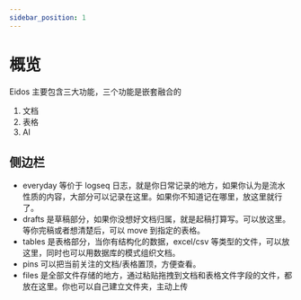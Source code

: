 ```yaml
---
sidebar_position: 1
---
```


# 概览

Eidos 主要包含三大功能，三个功能是嵌套融合的

1. 文档
2. 表格
3. AI

## 侧边栏

- everyday 等价于 logseq 日志，就是你日常记录的地方，如果你认为是流水性质的内容，大部分可以记录在这里。如果你不知道记在哪里，放这里就行了。
- drafts 是草稿部分，如果你没想好文档归属，就是起稿打算写。可以放这里。等你完稿或者想清楚后，可以 move 到指定的表格。
- tables 是表格部分，当你有结构化的数据，excel/csv 等类型的文件，可以放这里，同时也可以用数据库的模式组织文档。
- pins 可以把当前关注的文档/表格置顶，方便查看。
- files 是全部文件存储的地方，通过粘贴拖拽到文档和表格文件字段的文件，都放在这里。你也可以自己建立文件夹，主动上传

